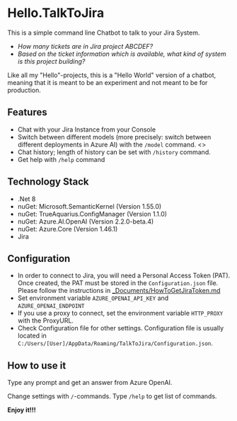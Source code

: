 # Hello.TalkToJira  

This is a simple command line Chatbot to talk to your Jira System.

- <i>How many tickets are in Jira project ABCDEF?</i>
- <i>Based on the ticket information which is available, what kind of system is this project building?</i>

Like all my "Hello"-projects, this is a "Hello World" version of a chatbot, meaning that it is meant to be an experiment and not meant to be for production.

## Features  
- Chat with your Jira Instance from your Console  
- Switch between different models (more precisely: switch between different deployments in Azure AI) with the `/model` command.  <>
- Chat history; length of history can be set with `/history` command.  
- Get help with `/help` command  

## Technology Stack
- .Net 8
- nuGet: Microsoft.SemanticKernel (Version 1.55.0)
- nuGet: TrueAquarius.ConfigManager (Version 1.1.0)
- nuGet: Azure.AI.OpenAI (Version 2.2.0-beta.4)
- nuGet: Azure.Core (Version 1.46.1)
- Jira

## Configuration

- In order to connect to Jira, you will need a Personal Access Token (PAT). Once created, the PAT must be stored in the ```Configuration.json``` file. Please follow the instructions in [_Documents/HowToGetJiraToken.md](./_Documents/HowToGetJiraToken.md)
- Set environment variable ```AZURE_OPENAI_API_KEY``` and ```AZURE_OPENAI_ENDPOINT```  
- If you use a proxy to connect, set the environment variable ```HTTP_PROXY``` with the ProxyURL.
- Check Configuration file for other settings. Configuration file is usually located in ```C:/Users/[User]/AppData/Roaming/TalkToJira/Configuration.json```.


## How to use it
Type any prompt and get an answer from Azure OpenAI.

Change settings with `/`-commands. Type `/help` to get list of commands.

**Enjoy it!!!**

